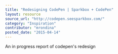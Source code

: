 ```yaml
---
title: "Redesigning CodePen | Sparkbox + CodePen"
layout: resource
source_url: "http://codepen.seesparkbox.com/"
category: "Inspiration"
contributor: "mrondina"
posted_date: "2015-04-14"
---
```

An in progress report of codepen's redesign
